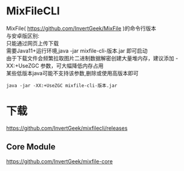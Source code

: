 # MixFileCLI
MixFile( https://github.com/InvertGeek/MixFile )的命令行版本 \
与安卓版区别: \
只能通过网页上传下载 \
需要Java11+运行环境,java -jar mixfile-cli-版本.jar 即可启动 \
由于下载文件会频繁拉取图片二进制数据解密创建大量堆内存，建议添加 -XX:+UseZGC 参数，可大幅降低内存占用 \
某些低版本java可能不支持该参数,删除或使用高版本即可

```
java -jar -XX:+UseZGC mixfile-cli-版本.jar
``` 

# 下载
https://github.com/InvertGeek/mixfilecli/releases

## Core Module
https://github.com/InvertGeek/mixfile-core
